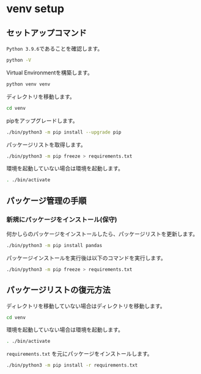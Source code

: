 # venv setup

## セットアップコマンド

`Python 3.9.6`であることを確認します。

```bash
python -V
```

Virtual Environmentを構築します。

```bash
python venv venv
 ```

ディレクトリを移動します。

```bash
cd venv
```

pipをアップグレードします。

```bash
./bin/python3 -m pip install --upgrade pip
```

パッケージリストを取得します。

```bash
./bin/python3 -m pip freeze > requirements.txt
```

環境を起動していない場合は環境を起動します。

```bash
. ./bin/activate
```

## パッケージ管理の手順

### 新規にパッケージをインストール(保守)

何かしらのパッケージをインストールしたら、パッケージリストを更新します。

```bash
./bin/python3 -m pip install pandas
```

パッケージインストールを実行後は以下のコマンドを実行します。

```bash
./bin/python3 -m pip freeze > requirements.txt
```

## パッケージリストの復元方法

ディレクトリを移動していない場合はディレクトリを移動します。

```bash
cd venv
```

環境を起動していない場合は環境を起動します。

```bash
. ./bin/activate
```

`requirements.txt` を元にパッケージをインストールします。

```bash
./bin/python3 -m pip install -r requirements.txt
```
